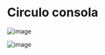 # Circulo consola

![image](https://github.com/user-attachments/assets/6ca3207e-080b-4ce6-b531-85c33091110f)

![image](https://github.com/user-attachments/assets/82d87e32-15e3-4b78-be9b-362be9542607)
